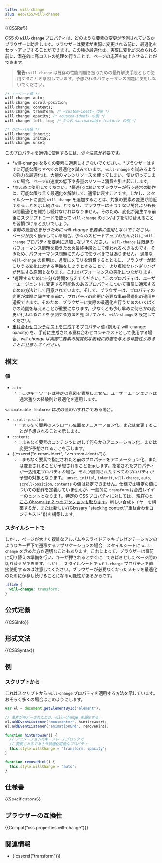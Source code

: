```yaml
---
title: will-change
slug: Web/CSS/will-change
---
```


{{CSSRef}}

[CSS](/ja/docs/Web/CSS) の **`will-change`** プロパティは、どのような要素の変更が予測されているかブラウザーに助言します。ブラウザーは要素が実際に変更される前に、最適化をセットアップすることができます。この種の最適化は、実際に変化が求められる前に、潜在的に高コストの処理を行うことで、ページの応答を向上させることができます。

> **警告:** `will-change` は既存の性能問題を扱うための最終解決手段として使用することを意図しています。予想されるパフォーマンス問題に使用しないでください。

```css
/* キーワード値 */
will-change: auto;
will-change: scroll-position;
will-change: contents;
will-change: transform; /* <custom-ident> の例 */
will-change: opacity; /* <custom-ident> の例 */
will-change: left, top; /* 2つの <animateable-feature> の例 */

/* グローバル値 */
will-change: inherit;
will-change: initial;
will-change: unset;
```

このプロパティを適切に使用するには、少々注意が必要です。

- *will-change を多くの要素に適用しすぎないでください。*ブラウザーはすでに可能な限りすべての最適化を試みています。 `will-change` を試みるような強力な最適化は、大量のマシンリソースを使ってしまい、使い切ってしまった場合、ページの速度の低下や多量のリソース消費を引き起こします。
- *控えめに使用してください。*最適化においてブラウザーが行う通常の動作は、可能な限り早く最適化を解除して、通常に戻すことです。しかし、スタイルシートに直接 `will-change` を追加することは、対象の要素の変更が間近であることを示し続けることであり、ブラウザーはそうでない場合よりも長い間最適化を維持し続けなければなりません。そのため、変化が発生する前後にスクリプトコードを使って `will-change` のオン/オフを切り替えることを習慣づけると良いでしょう。
- _事前の最適化を行うために will-change を要素に適用しないでください。_ ページが良く動作している場合、少々のスピードアップのためだけに `will-change` プロパティを要素に追加しないでください。 `will-change` は既存のパフォーマンス問題を扱うための最終手段として使われるべきものです。そのため、パフォーマンス問題に先んじて使うべきではありません。 過度な `will-change` の使用は、過度にメモリを消費するとともに、ブラウザーが起こりうる変化に対する準備をしようとすることで、より複雑なレンダリングが発生する原因となります。これはパフォーマンスの悪化につながります。
- *処理するために十分な時間を与えてください。*このプロパティは、ユーザーエージェントに変更する可能性のあるプロパティについて事前に通知するための方法として用意されています。そして、ブラウザーは、プロパティの変更が実際に発生する前に、プロパティの変更に必要な事前最適化の適用を選択できます。そのため、ブラウザーに実際の最適化を行うためのいくばくかの時間を与えることが重要になります。少なくとも少し早めに何らかの変更が行われることを予測する方法を見つけてから、`will-change` を設定してください。
- [重ね合わせコンテキスト](/ja/docs/Web/CSS/CSS_Positioning/Understanding_z_index/The_stacking_context)を生成するプロパティ値 (例えば will-change: opacity) を、手前に生成される重ね合わせコンテキストとして使用する場合、_will-change は実際に要素の視覚的な表現に影響を与える可能性があることに注意してください_。

## 構文

### 値

- `auto`
  - : このキーワードは特定の意図を表現しません。ユーザーエージェントは通常通りの経験則と最適化を適用します。

`<animateable-feature>` は次の値のいずれかである場合。

- `scroll-position`
  - : まもなく要素のスクロール位置をアニメーション化、または変更することが予想されることを示します。
- `contents`
  - : まもなく要素のコンテンツに対して何らかのアニメーション化、または変更が予想されることを示します。
- {{cssxref("custom-ident", "&lt;custom-ident&gt;")}}
  - : まもなく要素で指定された名前のプロパティをアニメーション化、または変更されることが予想されることを示します。指定されたプロパティが一括指定プロパティの場合、それが展開されたすべてのプロパティが予想の対象となります。 `unset`, `initial`, `inherit`, `will-change`, `auto`, `scroll-position`, `contents` の値は指定できません。仕様では特定の値についての動作を定義していませんが、一般的に `transform` は合成レイヤーのヒントとなります。特定の CSS プロパティに対しては、 [現在のところ Chrome は 2 つのアクションを取ります](https://github.com/operasoftware/devopera/pull/330)。新しい合成レイヤーを構築するか、または新しい{{Glossary("stacking context","重ね合わせコンテキスト")}}を構築します。

### スタイルシートで

しかし、ページが大きく複雑なアルバムやスライドデッキプレゼンテーションのようなキー押下で遷移するアプリケーションの場合、スタイルシートに `will-change` を含めた方が適切なこともあります。これによって、ブラウザーは事前に切り替えの準備を行い、キーが押されるとすぐに、てきぱきとしたページ間の切り替えができます。しかし、スタイルシートで `will-change` プロパティを直接使用するのは注意してください。ブラウザーが必要なくなったメモリを最適化のために保存し続けることになる可能性があるからです。

```css
.slide {
  will-change: transform;
}
```

## 公式定義

{{CSSInfo}}

## 形式文法

{{CSSSyntax}}

## 例

### スクリプトから

これはスクリプトから `will-change` プロパティを適用する方法を示しています。おそらく多くの場合はこのようにします。

```js
var el = document.getElementById("element");

// 要素がホバーされたとき、will-change を設定する
el.addEventListener("mouseenter", hintBrowser);
el.addEventListener("animationEnd", removeHint);

function hintBrowser() {
  // アニメーションのキーフレームブロックで
  // 変更されるであろう最適化可能なプロパティ
  this.style.willChange = "transform, opacity";
}

function removeHint() {
  this.style.willChange = "auto";
}
```

## 仕様書

{{Specifications}}

## ブラウザーの互換性

{{Compat("css.properties.will-change")}}

## 関連情報

- {{cssxref("transform")}}
